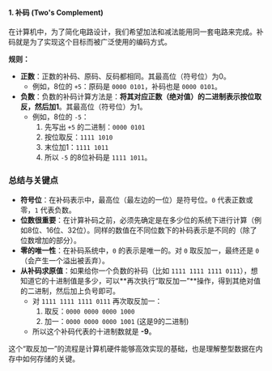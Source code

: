 #### 1. 补码 (Two's Complement)

在计算机中，为了简化电路设计，我们希望加法和减法能用同一套电路来完成。补码就是为了实现这个目标而被广泛使用的编码方式。

**规则：**
*   **正数**：正数的补码、原码、反码都相同。其最高位（符号位）为0。
    *   例如，8位的 `+5`：原码是 `0000 0101`，补码也是 `0000 0101`。
*   **负数**：负数的补码计算方法是：**将其对应正数（绝对值）的二进制表示按位取反，然后加1**。其最高位（符号位）为1。
    *   例如，8位的 `-5`：
        1.  先写出 `+5` 的二进制：`0000 0101`
        2.  按位取反：`1111 1010`
        3.  末位加1：`1111 1011`
        4.  所以 `-5` 的8位补码是 `1111 1011`。

### 总结与关键点

*   **符号位**：在补码表示中，最高位（最左边的一位）是符号位。`0` 代表正数或零，`1` 代表负数。
*   **位数很重要**：在计算补码之前，必须先确定是在多少位的系统下进行计算（例如8位、16位、32位）。同样的数值在不同位数下的补码表示是不同的（除了位数增加的部分）。
*   **零的唯一性**：在补码系统中，`0` 的表示是唯一的。对 `0` 取反加一，最终还是 `0`（会产生一个溢出被丢弃）。
*   **从补码求原值**：如果给你一个负数的补码（比如 `1111 1111 1111 0111`），想知道它的十进制值是多少，可以**再次执行“取反加一”**操作，得到其绝对值的二进制，然后加上负号即可。
    *   对 `1111 1111 1111 0111` 再次取反加一：
        1.  取反：`0000 0000 0000 1000`
        2.  加一：`0000 0000 0000 1001` (这是9的二进制)
    *   所以这个补码代表的十进制数就是 **-9**。

这个“取反加一”的流程是计算机硬件能够高效实现的基础，也是理解整型数据在内存中如何存储的关键。